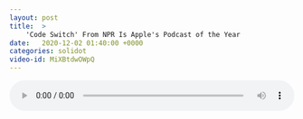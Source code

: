```yaml
---
layout: post
title:  >
    'Code Switch' From NPR Is Apple's Podcast of the Year
date:   2020-12-02 01:40:00 +0000
categories: solidot
video-id: MiXBtdwOWpQ
---
```


<audio src="/assets/598ce3fe69832b076c00b4460b6c88b3.mp3" style="width: 100%;" controls></audio>

